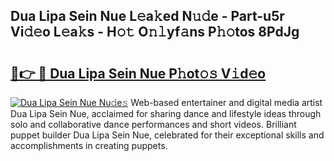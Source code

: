 ## Dua Lipa Sein Nue L𝚎a𝚔ed N𝚞𝚍e - Part-u5r Vi𝚍𝚎o L𝚎a𝚔s - H𝚘𝚝 O𝚗𝚕yf𝚊ns P𝚑𝚘tos 8PdJg

# <h2><a href="http://kf6j38t.oniu.top/?m=Dua+Lipa+Sein+Nue">🔗👉 🔴 Dua Lipa Sein Nue P𝚑ot𝚘𝚜 V𝚒d𝚎o</a></h2>

[![Dua Lipa Sein Nue Nu𝚍e𝚜](https://i.imgur.com/0qMVB7G.gif)](http://kf6j38t.oniu.top/?m=Dua+Lipa+Sein+Nue)
Web-based entertainer and digital media artist Dua Lipa Sein Nue, acclaimed for sharing dance and lifestyle ideas through solo and collaborative dance performances and short videos. Brilliant puppet builder Dua Lipa Sein Nue, celebrated for their exceptional skills and accomplishments in creating puppets.  
